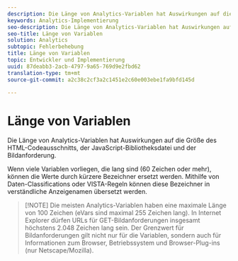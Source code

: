 ```yaml
---
description: Die Länge von Analytics-Variablen hat Auswirkungen auf die Größe des HTML-Codeausschnitts, der JavaScript-Bibliotheksdatei und der Bildanforderung.
keywords: Analytics-Implementierung
seo-description: Die Länge von Analytics-Variablen hat Auswirkungen auf die Größe des HTML-Codeausschnitts, der JavaScript-Bibliotheksdatei und der Bildanforderung.
seo-title: Länge von Variablen
solution: Analytics
subtopic: Fehlerbehebung
title: Länge von Variablen
topic: Entwickler und Implementierung
uuid: 87deabb3-2acb-4797-9a65-769d9e2fbd62
translation-type: tm+mt
source-git-commit: a2c38c2cf3a2c1451e2c60e003ebe1fa9bfd145d

---
```



# Länge von Variablen

Die Länge von Analytics-Variablen hat Auswirkungen auf die Größe des HTML-Codeausschnitts, der JavaScript-Bibliotheksdatei und der Bildanforderung.

Wenn viele Variablen vorliegen, die lang sind (60 Zeichen oder mehr), können die Werte durch kürzere Bezeichner ersetzt werden. Mithilfe von Daten-Classifications oder VISTA-Regeln können diese Bezeichner in verständliche Anzeigenamen übersetzt werden.

> [!NOTE] Die meisten Analytics-Variablen haben eine maximale Länge von 100 Zeichen (eVars sind maximal 255 Zeichen lang). In Internet Explorer dürfen URLs für GET-Bildanforderungen insgesamt höchstens 2.048 Zeichen lang sein. Der Grenzwert für Bildanforderungen gilt nicht nur für die Variablen, sondern auch für Informationen zum Browser, Betriebssystem und Browser-Plug-ins (nur Netscape/Mozilla).

